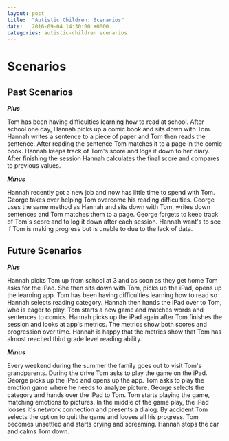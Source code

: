 ```yaml
---
layout: post
title:  "Autistic Children: Scenarios"
date:   2016-09-04 14:30:00 +0000
categories: autistic-children scenarios
---
```


# Scenarios

## Past Scenarios

**_Plus_**

Tom has been having difficulties learning how to read at school. After school one day, Hannah picks up a comic book and sits down with Tom. Hannah writes a sentence to a piece of paper and Tom then reads the sentence. After reading the sentence Tom matches it to a page in the comic book. Hannah keeps track of Tom&#39;s score and logs it down to her diary.  After finishing the session Hannah calculates the final score and compares to previous values.

**_Minus_**

Hannah recently got a new job and now has little time to spend with Tom. George takes over helping Tom overcome his reading difficulties. George uses the same method as Hannah and sits down with Tom, writes down sentences and Tom matches them to a page. George forgets to keep track of Tom&#39;s score and to log it down after each session. Hannah want&#39;s to see if Tom is making progress but is unable to due to the lack of data.

## Future Scenarios

_**Plus**_

Hannah picks Tom up from school at 3 and as soon as they get home Tom asks for the iPad. She then sits down with Tom, picks up the iPad, opens up the learning app. Tom has been having difficulties learning how to read so Hannah selects reading category. Hannah then hands the iPad over to Tom, who is eager to play. Tom starts a new game and matches words and sentences to comics. Hannah picks up the iPad again after Tom finishes the session and looks at app&#39;s metrics. The metrics show both scores and progression over time. Hannah is happy that the metrics show that Tom has almost reached third grade level reading ability.

_**Minus**_

Every weekend during the summer the family goes out to visit Tom&#39;s grandparents. During the drive Tom asks to play the game on the iPad. George picks up the iPad and opens up the app. Tom asks to play the emotion game where he needs to analyze picture. George selects the category and hands over the iPad to Tom. Tom starts playing the game, matching emotions to pictures. In the middle of the game play, the iPad looses it&#39;s network connection and presents a dialog. By accident Tom selects the option to quit the game and looses all his progress. Tom becomes unsettled and starts crying and screaming.  Hannah stops the car and calms Tom down.